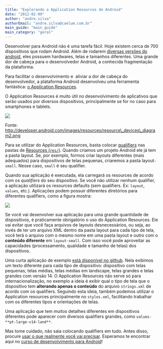 ```yaml
---
title: "Explorando o Application Resources do Android"
date: "2012-02-09"
author: "andre.silva"
authorEmail: "andre.silva@caelum.com.br"
main_guide: "main_guide"
main_category: "geral"
---
```


Desenvolver para Android não é uma tarefa fácil. Hoje existem cerca de 700 dispositivos que rodam Android. Além de rodarem [diversas versões do android](http://developer.android.com/resources/dashboard/platform-versions.html), eles possuem hardwares, telas e tamanhos diferentes. Uma grande dor de cabeça para o desenvolvedor Android, a conhecida fragmentação da plataforma.

Para facilitar o desenvolvimento e  aliviar a dor de cabeça do desenvolvedor, a plataforma Android desenvolveu uma ferramenta fantástica: [o Application Resources](http://developer.android.com/guide/topics/resources/index.html).

O Application Resources é muito útil no desenvolvimento de aplicativos que serão usados por diversos dispositivos, principalmente se for no caso para smartphones e tablets.

![](http://developer.android.com/images/resources/resource_devices_diagram2.png)

Fonte: http://developer.android.com/images/resources/resource\_devices\_diagram2.png

Para se utilizar do Application Resources, basta colocar [qualifiers](http://developer.android.com/guide/topics/resources/providing-resources.html#AlternativeResources) nas pastas de [Resources (`res/`)](http://developer.android.com/guide/topics/resources/available-resources.html). Quando criamos um projeto Android ele já tem a pasta layout. Se, por exemplo, formos criar layouts diferentes (mais adequados) para dispositivos de telas pequenas, criaremos a pasta layout`-small`. Nesse caso, `small` é seu qualifier.

Quando sua aplicação é executada, ela carregará os resources de acordo com os _qualifiers_ do seu dispositivo. Se você não utilizar nenhum qualifier, a aplicação utilizará os resources defaults (sem qualifiers. Ex: `layout`, `values`, etc.). Aplicações podem possuir diferentes diretórios para diferentes qualifiers, como a figura mostra:

![](https://blog.caelum.com.br/wp-content/uploads/2012/01/application-resources-example.png)

Se você vai desenvolver sua aplicação para uma grande quantidade de dispositivos, é praticamente obrigatório o uso do Application Resources. Ele vai evitar que você faça arquivos de layouts desnecessários, ou seja, ao invés de ter um arquivo XML dentro da pasta layout para cada tipo de tela, você terá o arquivo com o mesmo nome em uma pasta layout e outro com o **conteúdo diferente** em `layout-small`. Com isso você pode aproveitar as capacidades (processamento, qualidade e tamanho de telas) dos dispositivos.

Uma curta aplicação de exemplo [está disponível no github](https://github.com/andrelrs/ApplicationResourcesExample). Nela exibimos um texto diferente para cada tipo de dispositivo: dispositivo com telas pequenas, telas médias, telas médias em landscape, telas grandes e telas grandes com versão 14. O Application Resources não serve só para internacionalização, no exemplo a ideia é exibir qual o tipo de tela que o dispositivo tem **alterando apenas o conteúdo** do arquivo `strings.xml` de acordo com os qualifiers. Seguindo esta ideia, também podemos utilizar o Application resources principalmente no `styles.xml`, facilitando trabalhar com os diferentes tipos e orientações de telas.

Uma aplicação que tem muitos detalhes diferentes em dispositivos diferentes pode aparecer com diversos qualifiers grandes, como `values-**pt-large-v14-land**`.

Mas tome cuidado, não saia colocando qualifiers em tudo. Antes disso, procure [usar o que realmente você vai precisar](http://developer.android.com/guide/topics/resources/providing-resources.html#BestMatch). Esperamos te encontrar aqui no [curso de desenvolvimento para Android](http://www.caelum.com.br/curso/fj-57-desenvolvimento-google-android/)!
